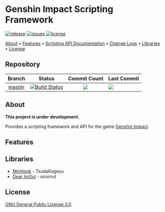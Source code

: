 # Genshin Impact Scripting Framework

[![release](https://img.shields.io/github/release/genshcript-dev/genshin-scripting-framework?style=for-the-badge)](https://github.com/genshcript-dev/genshin-scripting-framework/releases)
[![issues](https://img.shields.io/github/issues/genshcript-dev/genshin-scripting-framework?style=for-the-badge)](https://github.com/genshcript-dev/genshin-scripting-framework/issues)
[![license](https://img.shields.io/github/license/genshcript-dev/genshin-scripting-framework?style=for-the-badge)](https://github.com/genshcript-dev/genshin-scripting-framework/blob/master/LICENSE)


[About](#About) • [Features](#Features) • [Scripting API Documentation](script_api.md) • [Change Logs](change_logs.md) • [Libraries](#Libraries) • [License](#License)

## Repository
| Branch                                                                              | Status                                                                                                                                                                                                                                                                                 | Commit Count                                                                                                                  | Last Commit                                                                                           
|:-----------------------------------------------------------------------------------:|:--------------------------------------------------------------------------------------------------------------------------------------------------------------------------------------------------------------------------------------------------------------------------------------:|:-----------------------------------------------------------------------------------------------------------------------------:|:--------------------------------------------------------------------------------------------------------------------- |
| [master](https://github.com/genshcript-dev/genshin-scripting-framework/tree/master) | [![Build Status](https://img.shields.io/endpoint.svg?url=https%3A%2F%2Factions-badge.atrox.dev%2Fgenshcript-dev%2Fgenshin-scripting-framework%2Fbadge%3Fref%3Dmaster&style=for-the-badge)](https://actions-badge.atrox.dev/genshcript-dev/genshin-scripting-framework/goto?ref=master) | ![](https://img.shields.io/github/commits-since/genshcript-dev/genshin-scripting-framework/latest/master?style=for-the-badge) | ![](https://img.shields.io/github/last-commit/genshcript-dev/genshin-scripting-framework/master?style=for-the-badge)  |

<!--- | [dev](https://github.com/genshcript-dev/genshin-scripting-framework/tree/dev)       | [![Build Status](https://img.shields.io/endpoint.svg?url=https%3A%2F%2Factions-badge.atrox.dev%2Fgenshcript-dev%2Fgenshin-scripting-framework%2Fbadge%3Fref%3Ddev&style=for-the-badge)](https://actions-badge.atrox.dev/genshcript-dev/genshin-scripting-framework/goto?ref=dev)       | ![](https://img.shields.io/github/commits-since/genshcript-dev/genshin-scripting-framework/latest/dev?style=for-the-badge)    | ![](https://img.shields.io/github/last-commit/genshcript-dev/genshin-scripting-framework/dev?style=for-the-badge)     | --->

## About
**This project is under development.**

Provides a scripting framework and API for the game [Genshin Impact](https://genshin.mihoyo.com/). 

## Features

## Libraries
* [MinHook](https://github.com/TsudaKageyu/minhook) - TsudaKageyu
* [Dear ImGui](https://github.com/ocornut/imgui) - ocornut

## License
[GNU General Public License 3.0](https://www.gnu.org/licenses/gpl-3.0.en.html)